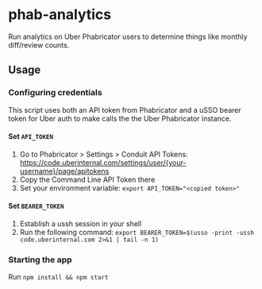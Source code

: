 # phab-analytics
Run analytics on Uber Phabricator users to determine things like monthly diff/review counts.

## Usage

### Configuring credentials
This script uses both an API token from Phabricator and a uSSO bearer token for Uber auth to make calls the the Uber Phabricator instance.

#### Set `API_TOKEN`
1. Go to Phabricator > Settings > Conduit API Tokens: https://code.uberinternal.com/settings/user/{your-username}/page/apitokens
2. Copy the Command Line API Token there
3. Set your environment variable: `export API_TOKEN="<copied token>"`

#### Set `BEARER_TOKEN`
1. Establish a ussh session in your shell
2. Run the following command: `export BEARER_TOKEN=$(usso -print -ussh code.uberinternal.com 2>&1 | tail -n 1)`

### Starting the app
Run `npm install && npm start`

